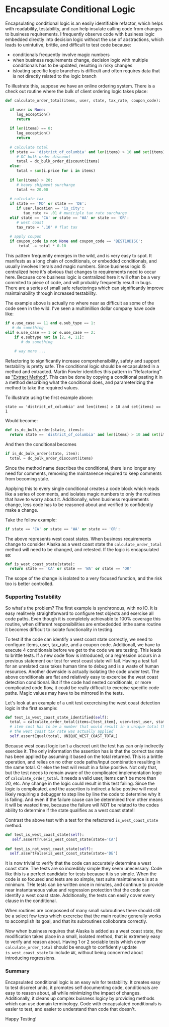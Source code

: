 # Encapsulate Conditional Logic

Encapsulating conditional logic is an easily identifiable refactor, which helps with readability, testability, and can help insulate calling code from changes to business requirements.  I frequently observe code with business logic embedded directly into decision logic without the use of abstractions, which leads to unintutive, brittle, and difficult to test code because:
- conditionals frequently involve magic numbers
- when business requirements change, decision logic with multiple conditionals has to be updated, resulting in risky changes
- isloating specific logic branches is difficult and often requires data that is not directly related to the logic branch

To illustrate this, suppose we have an online ordering system.  There is a check out routine where the bulk of client ordering logic takes place:


```python
def calculate_order_total(items, user, state, tax_rate, coupon_code):

  if user is None:
     log_exception()
     return
  
  if len(items) == 0:
     log_exception()
     return
     
  # calculate total
  if state == 'district_of_columbia' and len(items) > 10 and set(items) == 1:
     # DC bulk order discount
     total = dc_bulk_order_discount(items)
  else:
     total = sum(i.price for i in items)
     
  if len(items) > 20:
     # heavy shipment surcharge
     total += 20.00
     
  # calculate tax
  if state == 'MD' or state == 'DE':
     if user.location == 'is_city':
        tax_rate += .01 # municiple tax rate surcharge
  elif state == 'CA' or state == 'WA' or state == 'OR':
     # west coast
     tax_rate = '.10' # flat tax
     
  # apply coupon
  if coupon_code is not None and coupon_code == 'BEST10DISC':
      total -= total * 0.10
```

This pattern frequently emerges in the wild, and is very easy to spot.  It manifests as a long chain of conditionals, or embedded conditionals, and usually involves literals and magic numbers.  Since business logic IS centralized here it's obvious that changes to requirements need to occur here.  Because core business logic is centralized here it will often be a very commited to piece of code, and will probably frequently result in bugs.   There are a series of small safe refactorings which can significantly improve maintainability through increased testability.

The example above is actually no where near as difficult as some of the code seen in the wild.  I've seen a multimillion dollar company have code like:

```python
if e.use_case == 11 and e.sub_type == 1:
   # do something 
elif e.use_case == 1 or e.use_case == 2:
    if e.subtype not in [2, 4, 11]:
       # do something
       
    # way more ...
```

Refactoring to significantly increase comprehensibility, safety and support testability is pretty safe.  The conditional logic should be encapsulated in a method and extracted.  Martin Fowler identifies this pattern in "Refactoring" as ["Extract Method"](https://refactoring.com/catalog/extractMethod.html). This can be done by copying a conditional pasting it in a method describing what the conditional does, and parameterizing the method to take the required values. 

To illustrate using the first example above:

`state == 'district_of_columbia' and len(items) > 10 and set(items) == 1`

Would become:

```python
def is_dc_bulk_order(state, items):
  return state == 'district_of_columbia' and len(items) > 10 and set(items) == 1
```

And then the conditional becomes 

```python
if is_dc_bulk_order(state, item):
  total = dc_bulk_order_discount(items)
```

Since the method name describes the conditional, there is no longer any need for comments, removing the maintanence required to keep comments from becoming stale.

Applying this to every single conditional creates a code block which reads like a series of comments, and isolates magic numbers to only the routines that have to worry about it.  Additionally, when business requirements change, less code has to be reasoned about and verified to confidently make a change.

Take the follow example:

```python
if state == 'CA' or state == 'WA' or state == 'OR':
```

The above represents west coast states.  When business requirements change to consider Alaska as a west coast state the `calculate_order_total` method will need to be changed, and retested.  If the logic is encapsulated as:

```python
def is_west_coast_state(state):
  return state == 'CA' or state == 'WA' or state == 'OR'
```

The scope of the change is isolated to a very focused function, and the risk too is better controlled.



### Supporting Testability

So what's the problem? The first example is synchronous, with no IO.  It is easy realitvely straightforward to configure test objects and exercise all code paths.  Even though it is completely achievable to 100% coverage this routine, when different responsibilities are embededded inthe same routine it becomes difficult to isolate functionality in testing.

To test if the code can identify a west coast state correctly, we need to configure items, user, tax_rate, and a coupon code.  Additionall, we have to execute 4 conditionals before we get to the code we are testing.  This leads to brittle tests. If a new code flow is introduced, or a regression occurs in a previous statement our test for west coast state will fail.  Having a test fail for an unrelated case takes human time to debug and is a waste of human resources.  Another downside is actually isolating the code under test.  The above conditionals are flat and relatively easy to excercise the west coast detection conditional.  But if the code had nested conditionals, or more complicated code flow, it could be really difficult to exercise specific code paths.  Magic values may have to be mirrored in the tests.

Let's look at an example of a unit test excercising the west coast detection logic in the first example:

```python
def test_is_west_coast_state_identified(self):
  total = calculate_order_total(items=[test_item], user=test_user, state='CA', tax_rate=0, coupon_code=None)
  # item cost has to be a number that would result in a unique total that would verify that
  # the west coast tax rate was actually applied
  self.assertEqual(total, UNIQUE_WEST_COAST_TOTAL)
```

Because west coast logic isn't a discreet unit the test has can only indirectly exercise it.  The only information the assertion has is that the correct tax rate has been applied by assuming it based on the total returned.  This is a brittle operation, and relies on no other code paths/input combination resulting in the same total.  Or else the test will result in a false positive.  Not only that, but the test needs to remain aware of the complicated implementation logic of `calculate_order_total`.  It needs a valid user, items can't be more than 20, etc.  Any change in the logic could result in this test failing.  Since the logic is complicated, and the assertion is indirect a false postive will most likely requiring a debugger to step line by line the code to determine why it is failing.  And even if the failure cause can be determined from other means it will be wasted time, because the failure will NOT be related to the codes ability to determine if the state qualifies as a west coast state!!

Contrast the above test with a test for the refactored `is_west_coast_state` method.

```python
def test_is_west_coast_state(self):
   self.assertTrue(is_west_coast_state(state='CA')
   
def test_is_not_west_coast_state(self):
  self.assertFalse(is_west_coast_state(state='DE')
```

It is now trivial to verify that the code can accurately determine a west coast state.  The tests are so incredibly simple they seem unecessary.  Code like this is a perfect candidate for tests because it is so simple.  When the code is so focused and tests are so simple, test suite maintainence is at a minimum.  THe tests can be written once in minutes, and continue to provide near instantaneous value and regression protection that the code can identify a west coast state.  Additionally, the tests can easily cover every clause in the conditional.

When routines are composoed of many small subroutines there should still be a select few tests which excercise that the main routine generally works to accomplish its goal, and that its subroutines colloborate correctly.

Now when business requires that Alaska is added as a west coast state, the modification takes place in a small, isolated method, that is extremely easy to verify and reason about.  Having 1 or 2 sociable tests which cover `calculate_order_total` should be enough to confidently update `is_west_coast_state` to include `AK`, without being concerned about introducing regressions.

### Summary

Encapsulated conditional logic is an easy win for testability.  It creates easy to test discreet units, it promotes self documenting code, conditionals are easy to reason about, all while minimizing the impact of changes.  Additionally, it cleans up complex buisness logicy by providing methods which can use domain terminology.  Code with encapsulated conditionals is easier to test, and easier to understand than code that doesn't.

Happy Testing!
